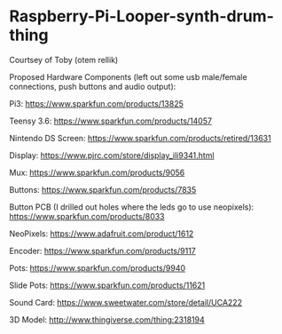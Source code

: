 # Raspberry-Pi-Looper-synth-drum-thing
Courtsey of Toby (otem rellik)

Proposed Hardware Components (left out some usb male/female connections, push buttons and audio output):

Pi3: https://www.sparkfun.com/products/13825

Teensy 3.6: https://www.sparkfun.com/products/14057

Nintendo DS Screen: https://www.sparkfun.com/products/retired/13631

Display: https://www.pjrc.com/store/display_ili9341.html

Mux: https://www.sparkfun.com/products/9056

Buttons: https://www.sparkfun.com/products/7835

Button PCB (I drilled out holes where the leds go to use neopixels): https://www.sparkfun.com/products/8033

NeoPixels: https://www.adafruit.com/product/1612

Encoder: https://www.sparkfun.com/products/9117

Pots: https://www.sparkfun.com/products/9940

Slide Pots: https://www.sparkfun.com/products/11621

Sound Card: https://www.sweetwater.com/store/detail/UCA222

3D Model: http://www.thingiverse.com/thing:2318194
